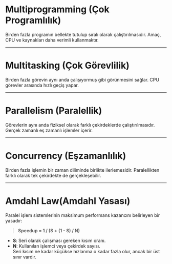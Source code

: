 
# Multiprogramming (Çok Programlılık)  
Birden fazla programın bellekte tutulup sıralı olarak çalıştırılmasıdır. Amaç, CPU ve kaynakları daha verimli kullanmaktır.  

---

# Multitasking (Çok Görevlilik)  
Birden fazla görevin aynı anda çalışıyormuş gibi görünmesini sağlar. CPU görevler arasında hızlı geçiş yapar.  

---

# Parallelism (Paralellik)  
Görevlerin aynı anda fiziksel olarak farklı çekirdeklerde çalıştırılmasıdır. Gerçek zamanlı eş zamanlı işlemler içerir.  

---

# Concurrency (Eşzamanlılık)  
Birden fazla işlemin bir zaman diliminde birlikte ilerlemesidir. Paralellikten farklı olarak tek çekirdekte de gerçekleşebilir.  

---

# Amdahl Law(Amdahl Yasası)  
Paralel işlem sistemlerinin maksimum performans kazancını belirleyen bir yasadır:  

> **Speedup = 1 / (S + (1 - S) / N)**  

- **S**: Seri olarak çalışması gereken kısım oranı.  
- **N**: Kullanılan işlemci veya çekirdek sayısı.  
Seri kısım ne kadar küçükse hızlanma o kadar fazla olur, ancak bir üst sınır vardır.  


